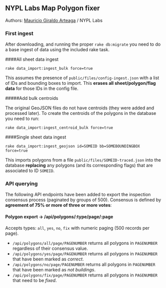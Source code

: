 ## NYPL Labs Map Polygon fixer

Authors: [Mauricio Giraldo Arteaga] / NYPL Labs

### First ingest

After downloading, and running the proper `rake db:migrate` you need to do a base ingest of data using the included rake task.

####All sheet data ingest

`rake data_import:ingest_bulk force=true`

This assumes the presence of `public/files/config-ingest.json` with a list of IDs and bounding boxes to import. This **erases all sheet/polygon/flag data** for those IDs in the config file.

#####Add bulk centroids

The original GeoJSON files do not have centroids (they were added and processed later). To create the centroids of the polygons in the database you need to run:

`rake data_import:ingest_centroid_bulk force=true`

####Single sheet data ingest

`rake data_import:ingest_geojson id=SOMEID bb=SOMEBOUNDINGBOX force=true`

This imports polygons from a file `public/files/SOMEID-traced.json` into the database **replacing** any polygons (and its corresponding flags) that are associated to ID `SOMEID`.

### API querying

The following API endpoints have been added to export the inspection consensus process (paginated by groups of 500). Consensus is defined by **agreement of 75% or more of three or more votes**:

#### Polygon export → /api/polygons/:type/page/:page

Accepts types: `all`, `yes`, `no`, `fix` with numeric paging (500 records per page).

- `/api/polygons/all/page/PAGENUMBER` returns all polygons in `PAGENUMBER` regardless of their consensus value.
- `/api/polygons/yes/page/PAGENUMBER` returns all polygons in `PAGENUMBER` that have been marked as *correct*.
- `/api/polygons/no/page/PAGENUMBER` returns all polygons in `PAGENUMBER` that have been marked as *not buildings*.
- `/api/polygons/fix/page/PAGENUMBER` returns all polygons in `PAGENUMBER` that need to be *fixed*.


[Mauricio Giraldo Arteaga]: https://twitter.com/mgiraldo
